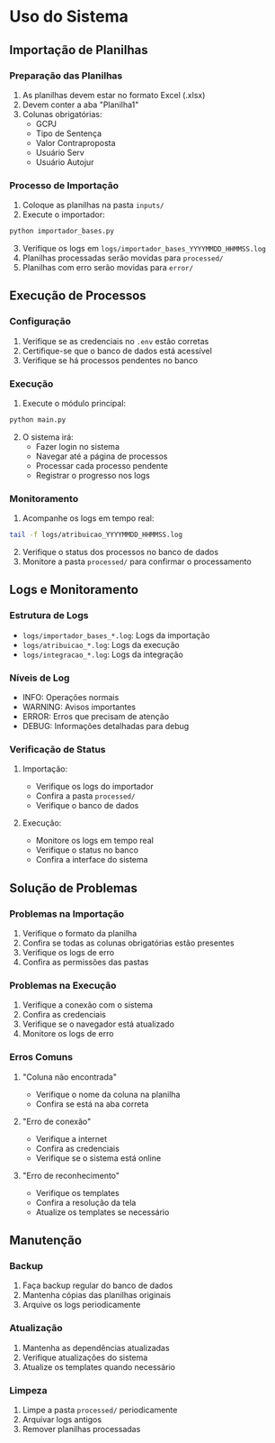 # Uso do Sistema

## Importação de Planilhas

### Preparação das Planilhas

1. As planilhas devem estar no formato Excel (.xlsx)
2. Devem conter a aba "Planilha1"
3. Colunas obrigatórias:
   - GCPJ
   - Tipo de Sentença
   - Valor Contraproposta
   - Usuário Serv
   - Usuário Autojur

### Processo de Importação

1. Coloque as planilhas na pasta `inputs/`
2. Execute o importador:

```bash
python importador_bases.py
```

3. Verifique os logs em `logs/importador_bases_YYYYMMDD_HHMMSS.log`
4. Planilhas processadas serão movidas para `processed/`
5. Planilhas com erro serão movidas para `error/`

## Execução de Processos

### Configuração

1. Verifique se as credenciais no `.env` estão corretas
2. Certifique-se que o banco de dados está acessível
3. Verifique se há processos pendentes no banco

### Execução

1. Execute o módulo principal:

```bash
python main.py
```

2. O sistema irá:
   - Fazer login no sistema
   - Navegar até a página de processos
   - Processar cada processo pendente
   - Registrar o progresso nos logs

### Monitoramento

1. Acompanhe os logs em tempo real:

```bash
tail -f logs/atribuicao_YYYYMMDD_HHMMSS.log
```

2. Verifique o status dos processos no banco de dados
3. Monitore a pasta `processed/` para confirmar o processamento

## Logs e Monitoramento

### Estrutura de Logs

- `logs/importador_bases_*.log`: Logs da importação
- `logs/atribuicao_*.log`: Logs da execução
- `logs/integracao_*.log`: Logs da integração

### Níveis de Log

- INFO: Operações normais
- WARNING: Avisos importantes
- ERROR: Erros que precisam de atenção
- DEBUG: Informações detalhadas para debug

### Verificação de Status

1. Importação:

   - Verifique os logs do importador
   - Confira a pasta `processed/`
   - Verifique o banco de dados

2. Execução:
   - Monitore os logs em tempo real
   - Verifique o status no banco
   - Confira a interface do sistema

## Solução de Problemas

### Problemas na Importação

1. Verifique o formato da planilha
2. Confira se todas as colunas obrigatórias estão presentes
3. Verifique os logs de erro
4. Confira as permissões das pastas

### Problemas na Execução

1. Verifique a conexão com o sistema
2. Confira as credenciais
3. Verifique se o navegador está atualizado
4. Monitore os logs de erro

### Erros Comuns

1. "Coluna não encontrada"

   - Verifique o nome da coluna na planilha
   - Confira se está na aba correta

2. "Erro de conexão"

   - Verifique a internet
   - Confira as credenciais
   - Verifique se o sistema está online

3. "Erro de reconhecimento"
   - Verifique os templates
   - Confira a resolução da tela
   - Atualize os templates se necessário

## Manutenção

### Backup

1. Faça backup regular do banco de dados
2. Mantenha cópias das planilhas originais
3. Arquive os logs periodicamente

### Atualização

1. Mantenha as dependências atualizadas
2. Verifique atualizações do sistema
3. Atualize os templates quando necessário

### Limpeza

1. Limpe a pasta `processed/` periodicamente
2. Arquivar logs antigos
3. Remover planilhas processadas
